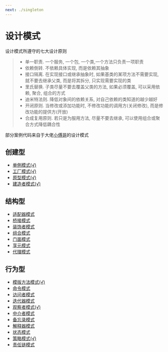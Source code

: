 ```yaml
---
next: ./singleton
---
```


# 设计模式

设计模式所遵守的七大设计原则

>- 单一职责. 一个服务, 一个包, 一个类,一个方法只负责一项职责
>- 依赖倒转. 不依赖具体实现, 而是依赖其抽象
>- 接口隔离. 在实现接口或继承抽象时, 如果基类的某项方法不需要实现, 就不要去继承父类, 而是将其拆分, 只实现需要实现的类
>- 里氏替换. 子类尽量不要去覆盖父类的方法, 如果必须覆盖, 可以采用依赖, 聚合, 组合的方式
>- 迪米特法则. 降低对象间的依赖关系, 对自己依赖的类知道的越少越好
>- 开闭原则. 当修改或添加功能时, 不修改功能的调用方(关闭修改), 而是修改功能的提供方(开放)
>- 合成复用原则. 若只是为服用方法, 尽量不要去继承, 可以使用组合或聚合方式降低耦合性

部分案例代码来自于大佬[小傅哥](https://bugstack.cn/)的设计模式

## 创建型

- [单例模式(√)](./singleton.md)
- [工厂模式(√)](./factory.md)
- [原型模式(√)](./clone.md)
- [建造者模式(√)](./builder.md)

## 结构型

- [适配器模式](./adapter.md)
- [桥接模式](./bridge.md)
- [装饰者模式](./decorator.md)
- [组合模式](./combination.md)
- [门面模式](./face.md)
- [享元模式](./meta.md)
- [代理模式](./proxy.md)


## 行为型

- [模版方法模式(√)](./template.md)
- [命令模式](./cmd.md)
- [访问者模式](./access.md)
- [迭代器模式](./iterator.md)
- [观察者模式(√)](./observer.md)
- [中介者模式](./agent.md)
- [备忘录模式](./memo.md)
- [解释器模式](./interpreter.md)
- [状态模式](./state.md)
- [策略模式(√)](./strategy.md)
- [责任链模式](./chain.md)


